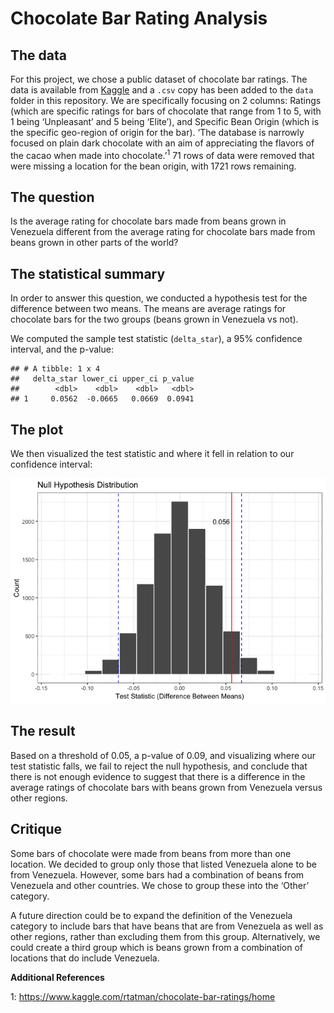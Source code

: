 Chocolate Bar Rating Analysis
================

## The data

For this project, we chose a public dataset of chocolate bar ratings.
The data is available from
[Kaggle](https://www.kaggle.com/rtatman/chocolate-bar-ratings) and a
`.csv` copy has been added to the `data` folder in this repository. We
are specifically focusing on 2 columns: Ratings (which are specific
ratings for bars of chocolate that range from 1 to 5, with 1 being
‘Unpleasant’ and 5 being ‘Elite’), and Specific Bean Origin (which is
the specific geo-region of origin for the bar). ‘The database is
narrowly focused on plain dark chocolate with an aim of appreciating the
flavors of the cacao when made into chocolate.’<sup>1</sup> 71 rows of
data were removed that were missing a location for the bean origin, with
1721 rows remaining.

## The question

Is the average rating for chocolate bars made from beans grown in
Venezuela different from the average rating for chocolate bars made from
beans grown in other parts of the world?

## The statistical summary

In order to answer this question, we conducted a hypothesis test for the
difference between two means. The means are average ratings for
chocolate bars for the two groups (beans grown in Venezuela vs not).

We computed the sample test statistic (`delta_star`), a 95% confidence
interval, and the p-value:

    ## # A tibble: 1 x 4
    ##   delta_star lower_ci upper_ci p_value
    ##        <dbl>    <dbl>    <dbl>   <dbl>
    ## 1     0.0562  -0.0665   0.0669  0.0941

## The plot

We then visualized the test statistic and where it fell in relation to
our confidence interval:

![](Report_files/figure-gfm/plot-1.png)<!-- -->

## The result

Based on a threshold of 0.05, a p-value of 0.09, and visualizing where
our test statistic falls, we fail to reject the null hypothesis, and
conclude that there is not enough evidence to suggest that there is a
difference in the average ratings of chocolate bars with beans grown
from Venezuela versus other regions.

## Critique

Some bars of chocolate were made from beans from more than one location.
We decided to group only those that listed Venezuela alone to be from
Venezuela. However, some bars had a combination of beans from Venezuela
and other countries. We chose to group these into the ‘Other’ category.

A future direction could be to expand the definition of the Venezuela
category to include bars that have beans that are from Venezuela as well
as other regions, rather than excluding them from this group.
Alternatively, we could create a third group which is beans grown from a
combination of locations that do include Venezuela.

**Additional References**

1: <https://www.kaggle.com/rtatman/chocolate-bar-ratings/home>
